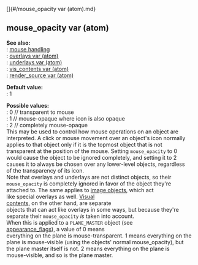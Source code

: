 []{#/mouse_opacity var (atom).md}    
## mouse_opacity var (atom)    
**See also:**    
:   [mouse handling](/DM/mouse)    
:   [overlays var (atom)](/atom/var/overlays)    
:   [underlays var (atom)](/atom/var/underlays)    
:   [vis_contents var (atom)](/atom/var/vis_contents)    
:   [render_source var (atom)](/atom/var/render_source)    
<!-- -->    
**Default value:**    
:   1    
<!-- -->    
**Possible values:**    
:   0 // transparent to mouse    
:   1 // mouse-opaque where icon is also opaque    
:   2 // completely mouse-opaque    
This may be used to control how mouse operations on an object are    
interpreted. A click or mouse movement over an object\'s icon normally    
applies to that object only if it is the topmost object that is not    
transparent at the position of the mouse. Setting `mouse_opacity` to 0    
would cause the object to be ignored completely, and setting it to 2    
causes it to always be chosen over any lower-level objects, regardless    
of the transparency of its icon.    
Note that overlays and underlays are not distinct objects, so their    
`mouse_opacity` is completely ignored in favor of the object they\'re    
attached to. The same applies to [image objects](/image), which act    
like special overlays as well. [Visual    
contents](/atom/var/vis_contents), on the other hand, are separate    
objects that can act like overlays in some ways, but because they\'re    
separate their `mouse_opacity` *is* taken into account.    
When this is applied to a `PLANE_MASTER` object (see    
[appearance_flags](/atom/var/appearance_flags)), a value of 0 means    
everything on the plane is mouse-transparent. 1 means everything on the    
plane is mouse-visible (using the objects\' normal mouse_opacity), but    
the plane master itself is not. 2 means everything on the plane is    
mouse-visible, and so is the plane master.  